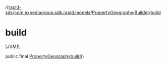 //[rapid-sdk](../../../../index.md)/[com.expediagroup.sdk.rapid.models](../../index.md)/[PropertyGeography](../index.md)/[Builder](index.md)/[build](build.md)

# build

[JVM]\

public final [PropertyGeography](../index.md)[build](build.md)()
